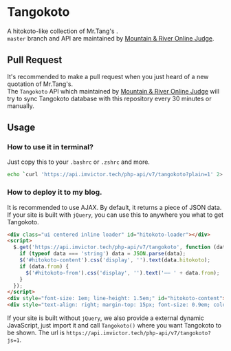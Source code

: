 # Tangokoto
A hitokoto-like collection of Mr.Tang's .  
`master` branch and API are maintained by [Mountain & River Online Judge](https://mr.imvictor.tech/).
## Pull Request
It's recommended to make a pull request when you just heard of a new quotation of Mr.Tang's.  
The `Tangokoto` API which maintained by [Mountain & River Online Judge](https://mr.imvictor.tech/) will try to sync Tangokoto database with this repository every 30 minutes or manually.
## Usage
### How to use it in terminal?
Just copy this to your `.bashrc` or `.zshrc` and more.
```bash
echo `curl 'https://api.imvictor.tech/php-api/v7/tangokoto?plain=1' 2> /dev/null`
```

### How to deploy it to my blog.
It is recommended to use AJAX. By default, it returns a piece of JSON data. 
If your site is built with `jQuery`, you can use this to anywhere you what to get Tangokoto.
```html
<div class="ui centered inline loader" id="hitokoto-loader"></div>
<script>
  $.get('https://api.imvictor.tech/php-api/v7/tangokoto', function (data) {
    if (typeof data === 'string') data = JSON.parse(data);
    $('#hitokoto-content').css('display', '').text(data.hitokoto);
    if (data.from) {
      $('#hitokoto-from').css('display', '').text('—— ' + data.from);
    }
  });
</script>
<div style="font-size: 1em; line-height: 1.5em;" id="hitokoto-content"></div>
<div style="text-align: right; margin-top: 15px; font-size: 0.9em; color: rgb(102, 102, 102);" id="hitokoto-from"></div>
```
If your site is built without `jQuery`, we also provide a external dynamic JavaScript, just import it and call `Tangokoto()` where you want Tangokoto to be shown. The url is `https://api.imvictor.tech/php-api/v7/tangokoto?js=1`.
